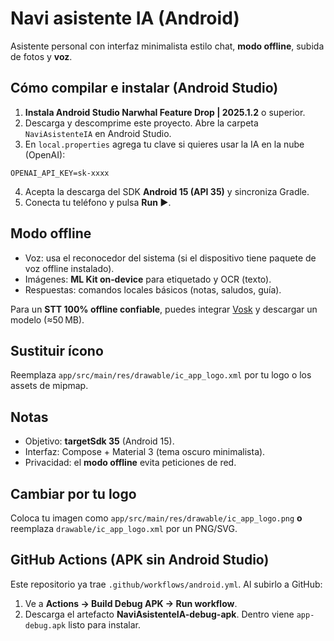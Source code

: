 
# Navi asistente IA (Android)

Asistente personal con interfaz minimalista estilo chat, **modo offline**, subida de fotos y **voz**. 

## Cómo compilar e instalar (Android Studio)

1) **Instala Android Studio Narwhal Feature Drop | 2025.1.2** o superior.  
2) Descarga y descomprime este proyecto. Abre la carpeta `NaviAsistenteIA` en Android Studio.  
3) En `local.properties` agrega tu clave si quieres usar la IA en la nube (OpenAI):  
```
OPENAI_API_KEY=sk-xxxx
```
4) Acepta la descarga del SDK **Android 15 (API 35)** y sincroniza Gradle.  
5) Conecta tu teléfono y pulsa **Run ▶**.

## Modo offline
- Voz: usa el reconocedor del sistema (si el dispositivo tiene paquete de voz offline instalado).  
- Imágenes: **ML Kit on‑device** para etiquetado y OCR (texto).  
- Respuestas: comandos locales básicos (notas, saludos, guía).

Para un **STT 100% offline confiable**, puedes integrar [Vosk](https://alphacephei.com/vosk/android) y descargar un modelo (≈50 MB).

## Sustituir ícono
Reemplaza `app/src/main/res/drawable/ic_app_logo.xml` por tu logo o los assets de mipmap.

## Notas
- Objetivo: **targetSdk 35** (Android 15).  
- Interfaz: Compose + Material 3 (tema oscuro minimalista).
- Privacidad: el **modo offline** evita peticiones de red.



## Cambiar por tu logo
Coloca tu imagen como `app/src/main/res/drawable/ic_app_logo.png` **o** reemplaza `drawable/ic_app_logo.xml` por un PNG/SVG.


## GitHub Actions (APK sin Android Studio)
Este repositorio ya trae `.github/workflows/android.yml`. Al subirlo a GitHub:
1. Ve a **Actions → Build Debug APK → Run workflow**.
2. Descarga el artefacto **NaviAsistenteIA-debug-apk**. Dentro viene `app-debug.apk` listo para instalar.

